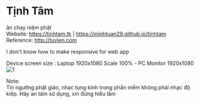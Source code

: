 # Tịnh Tâm
ăn chay niệm phật    
Website: https://tinhtam.tk  | https://minhtuan29.github.io/tinhtam  
Reference: http://tuvien.com  
  
I don't know how to make responsive for web app  
  
Device screen size : Laptop 1920x1080 Scale 100%   -   PC Monitor 1920x1080  
![1](https://user-images.githubusercontent.com/86332370/191282684-185c128c-4053-4884-8964-05aca3dc5a88.JPG)  

Note:  
Tín ngưỡng phật giáo, nhạc tụng kinh trong phần mềm không phải nhạc độ kiếp. Hãy an tâm sử dụng, xin đừng hiểu lầm

